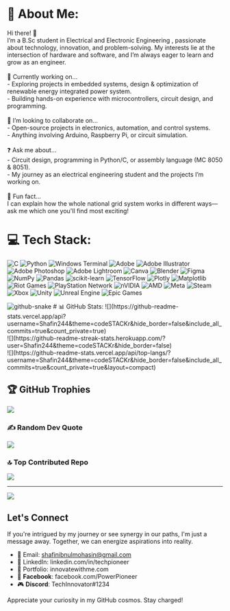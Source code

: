 # 💫 About Me:
Hi there! 👋  <br>I’m a B.Sc student in Electrical and Electronic Engineering , passionate about technology, innovation, and problem-solving. My interests lie at the intersection of hardware and software, and I’m always eager to learn and grow as an engineer.  <br><br>🌱 Currently working on...<br>- Exploring projects in embedded systems, design & optimization  of renewable energy integrated power system.  <br>- Building hands-on experience with microcontrollers, circuit design, and programming.  <br><br>🤝 I’m looking to collaborate on...<br>- Open-source projects in electronics, automation, and control systems.  <br>- Anything involving Arduino, Raspberry Pi, or circuit simulation.  <br><br>❓ Ask me about...<br>- Circuit design, programming in Python/C, or assembly language (MC 8050 & 8051).  <br>- My journey as an electrical engineering student and the projects I’m working on.  <br><br>🎉 Fun fact...  <br>I can explain how the whole national grid system works in different ways—ask me which one you'll find most exciting!  

# 💻 Tech Stack:
![C](https://img.shields.io/badge/c-%2300599C.svg?style=for-the-badge&logo=c&logoColor=white) ![Python](https://img.shields.io/badge/python-3670A0?style=for-the-badge&logo=python&logoColor=ffdd54) ![Windows Terminal](https://img.shields.io/badge/Windows%20Terminal-%234D4D4D.svg?style=for-the-badge&logo=windows-terminal&logoColor=white) ![Adobe](https://img.shields.io/badge/adobe-%23FF0000.svg?style=for-the-badge&logo=adobe&logoColor=white) ![Adobe Illustrator](https://img.shields.io/badge/adobe%20illustrator-%23FF9A00.svg?style=for-the-badge&logo=adobe%20illustrator&logoColor=white) ![Adobe Photoshop](https://img.shields.io/badge/adobe%20photoshop-%2331A8FF.svg?style=for-the-badge&logo=adobe%20photoshop&logoColor=white) ![Adobe Lightroom](https://img.shields.io/badge/Adobe%20Lightroom-31A8FF.svg?style=for-the-badge&logo=Adobe%20Lightroom&logoColor=white) ![Canva](https://img.shields.io/badge/Canva-%2300C4CC.svg?style=for-the-badge&logo=Canva&logoColor=white) ![Blender](https://img.shields.io/badge/blender-%23F5792A.svg?style=for-the-badge&logo=blender&logoColor=white) ![Figma](https://img.shields.io/badge/figma-%23F24E1E.svg?style=for-the-badge&logo=figma&logoColor=white) ![NumPy](https://img.shields.io/badge/numpy-%23013243.svg?style=for-the-badge&logo=numpy&logoColor=white) ![Pandas](https://img.shields.io/badge/pandas-%23150458.svg?style=for-the-badge&logo=pandas&logoColor=white) ![scikit-learn](https://img.shields.io/badge/scikit--learn-%23F7931E.svg?style=for-the-badge&logo=scikit-learn&logoColor=white) ![TensorFlow](https://img.shields.io/badge/TensorFlow-%23FF6F00.svg?style=for-the-badge&logo=TensorFlow&logoColor=white) ![Plotly](https://img.shields.io/badge/Plotly-%233F4F75.svg?style=for-the-badge&logo=plotly&logoColor=white) ![Matplotlib](https://img.shields.io/badge/Matplotlib-%23ffffff.svg?style=for-the-badge&logo=Matplotlib&logoColor=black) ![Riot Games](https://img.shields.io/badge/riotgames-D32936.svg?style=for-the-badge&logo=riotgames&logoColor=white) ![PlayStation Network](https://img.shields.io/badge/PSN-%230070D1.svg?style=for-the-badge&logo=Playstation&logoColor=white) ![nVIDIA](https://img.shields.io/badge/nVIDIA-%2376B900.svg?style=for-the-badge&logo=nVIDIA&logoColor=white) ![AMD](https://img.shields.io/badge/AMD-%23000000.svg?style=for-the-badge&logo=amd&logoColor=white) ![Meta](https://img.shields.io/badge/Meta-%230467DF.svg?style=for-the-badge&logo=Meta&logoColor=white) ![Steam](https://img.shields.io/badge/steam-%23000000.svg?style=for-the-badge&logo=steam&logoColor=white) ![Xbox](https://img.shields.io/badge/xbox-%23107C10.svg?style=for-the-badge&logo=xbox&logoColor=white) ![Unity](https://img.shields.io/badge/unity-%23000000.svg?style=for-the-badge&logo=unity&logoColor=white) ![Unreal Engine](https://img.shields.io/badge/unrealengine-%23313131.svg?style=for-the-badge&logo=unrealengine&logoColor=white) ![Epic Games](https://img.shields.io/badge/epicgames-%23313131.svg?style=for-the-badge&logo=epicgames&logoColor=white)

<picture>
  <source media="(prefers-color-scheme: dark)" srcset="https://raw.githubusercontent.com/shafin244/Shafin-Ibnul-Mohasin/output/github-snake-dark.svg" />
  <source media="(prefers-color-scheme: light)" srcset="https://raw.githubusercontent.com/shafin244/Shafin-Ibnul-Mohasin/output/github-snake.svg" />
  <img alt="github-snake" src="https://raw.githubusercontent.com/tobiasmeyhoefer/tobiasmeyhoefer/output/github-snake.svg" />
</picture>
# 📊 GitHub Stats:
![](https://github-readme-stats.vercel.app/api?username=Shafin244&theme=codeSTACKr&hide_border=false&include_all_commits=true&count_private=true)<br/>
![](https://github-readme-streak-stats.herokuapp.com/?user=Shafin244&theme=codeSTACKr&hide_border=false)<br/>
![](https://github-readme-stats.vercel.app/api/top-langs/?username=Shafin244&theme=codeSTACKr&hide_border=false&include_all_commits=true&count_private=true&layout=compact)

## 🏆 GitHub Trophies
![](https://github-profile-trophy.vercel.app/?username=Shafin244&theme=radical&no-frame=false&no-bg=false&margin-w=4)

### ✍️ Random Dev Quote
![](https://quotes-github-readme.vercel.app/api?type=horizontal&theme=radical)

### 🔝 Top Contributed Repo
![](https://github-contributor-stats.vercel.app/api?username=Shafin244&limit=5&theme=dark&combine_all_yearly_contributions=true)

---
[![](https://visitcount.itsvg.in/api?id=Shafin244&icon=0&color=0)](https://visitcount.itsvg.in)

<!-- Proudly created with GPRM ( https://gprm.itsvg.in ) -->


## Let's Connect

If you're intrigued by my journey or see synergy in our paths, I'm just a message away. Together, we can energize aspirations into reality.

- 📧 Email: shafinibnulmohasin@gmail.com
- 🔗 LinkedIn: linkedin.com/in/techpioneer
- 💼 Portfolio: innovatewithme.com
- 👤 **Facebook**: facebook.com/PowerPioneer
- 🎮 **Discord**: TechInnovator#1234

Appreciate your curiosity in my GitHub cosmos. Stay charged!



<!---
shafin244/shafin244 is a ✨ special ✨ repository because its `README.md` (this file) appears on your GitHub profile.
You can click the Preview link to take a look at your changes.
--->
